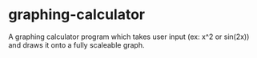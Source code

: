 # graphing-calculator
A graphing calculator program which takes user input (ex: x^2 or sin(2x)) and draws it onto a fully scaleable graph. 

